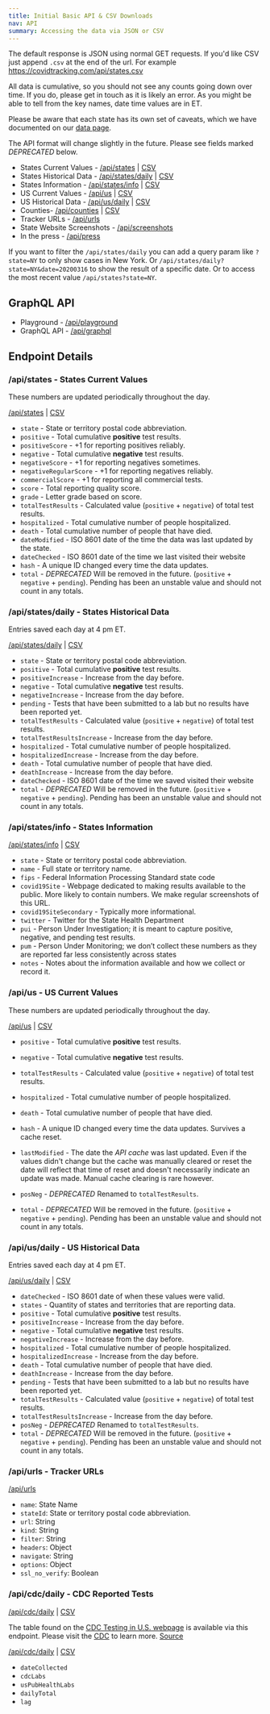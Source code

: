 ```yaml
---
title: Initial Basic API & CSV Downloads
nav: API
summary: Accessing the data via JSON or CSV
---
```


The default response is JSON using normal GET requests. If you'd like CSV just append `.csv` at the end of the url. For example https://covidtracking.com/api/states.csv

All data is cumulative, so you should not see any counts going down over time. If you do, please get in touch as it is likely an error. As you might be able to tell from the key names, date time values are in ET.

Please be aware that each state has its own set of caveats, which we have documented on our [data page](/data/).

The API format will change slightly in the future. Please see fields marked _DEPRECATED_ below.

* States Current Values - [/api/states](/api/states) | [CSV](/api/states.csv)
* States Historical Data - [/api/states/daily](/api/states/daily) | [CSV](http://covidtracking.com/api/states/daily.csv)
* States Information - [/api/states/info](/api/states/info) | [CSV](/api/states/info.csv)
* US Current Values - [/api/us](http://covidtracking.com/api/us) | [CSV](/api/us.csv)
* US Historical Data - [/api/us/daily](/api/us/daily) | [CSV](/api/us/daily.csv)
* Counties- [/api/counties](/api/counties) | [CSV](/api/counties.csv)
* Tracker URLs - [/api/urls](/api/urls)
* State Website Screenshots - [/api/screenshots](/api/screenshots)
* In the press - [/api/press](/api/press)

If you want to filter the `/api/states/daily` you can add a query param like `?state=NY` to only show cases in New York. Or `/api/states/daily?state=NY&date=20200316` to show the result of a specific date. Or to access the most recent value `/api/states?state=NY`.

## GraphQL API

* Playground - [/api/playground](https://covidtracking.com/api/playground)
* GraphQL API - [/api/graphql](https://covidtracking.com/api/graphql)

## Endpoint Details

### /api/states - States Current Values

These numbers are updated periodically throughout the day.

[/api/states](http://covidtracking.com/api/states) | [CSV](/api/states.csv)

* `state` - State or territory postal code abbreviation.
* `positive` - Total cumulative **positive** test results.
* `positiveScore` - +1 for reporting positives reliably.
* `negative` - Total cumulative **negative** test results.
* `negativeScore` - +1 for reporting negatives sometimes.
* `negativeRegularScore` - +1 for reporting negatives reliably.
* `commercialScore` - +1 for reporting all commercial tests.
* `score` - Total reporting quality score.
* `grade` - Letter grade based on score.
* `totalTestResults` - Calculated value (`positive` + `negative`) of total test results.
* `hospitalized` - Total cumulative number of people hospitalized.
* `death` - Total cumulative number of people that have died.
* `dateModified` - ISO 8601 date of the time the data was last updated by the state.
* `dateChecked` - ISO 8601 date of the time we last visited their website
* `hash` - A unique ID changed every time the data updates.
* `total` - _DEPRECATED_ Will be removed in the future. (`positive` + `negative` + `pending`). Pending has been an unstable value and should not count in any totals.

### /api/states/daily - States Historical Data

Entries saved each day at 4 pm ET.

[/api/states/daily](http://covidtracking.com/api/states/daily) | [CSV](/api/states/daily.csv)

* `state` - State or territory postal code abbreviation.
* `positive` - Total cumulative **positive** test results.
* `positiveIncrease` - Increase from the day before.
* `negative` - Total cumulative **negative** test results.
* `negativeIncrease` - Increase from the day before.
* `pending` - Tests that have been submitted to a lab but no results have been reported yet.
* `totalTestResults` - Calculated value (`positive` + `negative`) of total test results.
* `totalTestResultsIncrease` - Increase from the day before.
* `hospitalized` - Total cumulative number of people hospitalized.
* `hospitalizedIncrease` - Increase from the day before.
* `death` - Total cumulative number of people that have died.
* `deathIncrease` - Increase from the day before.
* `dateChecked` - ISO 8601 date of the time we saved visited their website
* `total` - _DEPRECATED_ Will be removed in the future. (`positive` + `negative` + `pending`). Pending has been an unstable value and should not count in any totals.

### /api/states/info - States Information

[/api/states/info](/api/states/info) | [CSV](/api/states/info.csv)

* `state` - State or territory postal code abbreviation.
* `name` - Full state or territory name.
* `fips` - Federal Information Processing Standard state code
* `covid19Site` - Webpage dedicated to making results available to the public. More likely to contain numbers. We make regular screenshots of this URL.
* `covid19SiteSecondary` - Typically more informational.
* `twitter` - Twitter for the State Health Department
* `pui` - Person Under Investigation; it is meant to capture positive, negative, and pending test results.
* `pum` - Person Under Monitoring; we don’t collect these numbers as they are reported far less consistently across states
* `notes` - Notes about the information available and how we collect or record it.

### /api/us - US Current Values

These numbers are updated periodically throughout the day.

[/api/us](http://covidtracking.com/api/us) | [CSV](/api/us.csv)

* `positive` - Total cumulative **positive** test results.
* `negative` - Total cumulative **negative** test results.
* `totalTestResults` - Calculated value (`positive` + `negative`) of total test results.
* `hospitalized` - Total cumulative number of people hospitalized.
* `death` - Total cumulative number of people that have died.
* `hash` - A unique ID changed every time the data updates. Survives a cache reset.
* `lastModified` - The date the _API cache_ was last updated. Even if the values didn't change but the cache was manually cleared or reset the date will reflect that time of reset and doesn't necessarily indicate an update was made. Manual cache clearing is rare however.

* `posNeg` - _DEPRECATED_ Renamed to `totalTestResults`.
* `total` - _DEPRECATED_ Will be removed in the future. (`positive` + `negative` + `pending`). Pending has been an unstable value and should not count in any totals.

### /api/us/daily - US Historical Data

Entries saved each day at 4 pm ET.

[/api/us/daily](/api/us/daily) | [CSV](/api/us/daily.csv)

* `dateChecked` - ISO 8601 date of when these values were valid.
* `states` - Quantity of states and territories that are reporting data.
* `positive` - Total cumulative **positive** test results.
* `positiveIncrease` - Increase from the day before.
* `negative` - Total cumulative **negative** test results.
* `negativeIncrease` - Increase from the day before.
* `hospitalized` - Total cumulative number of people hospitalized.
* `hospitalizedIncrease` - Increase from the day before.
* `death` - Total cumulative number of people that have died.
* `deathIncrease` - Increase from the day before.
* `pending` - Tests that have been submitted to a lab but no results have been reported yet.
* `totalTestResults` - Calculated value (`positive` + `negative`) of total test results.
* `totalTestResultsIncrease` - Increase from the day before.
* `posNeg` - _DEPRECATED_ Renamed to `totalTestResults`.
* `total` - _DEPRECATED_ Will be removed in the future. (`positive` + `negative` + `pending`). Pending has been an unstable value and should not count in any totals.

### /api/urls - Tracker URLs

[/api/urls](/api/urls)

* `name`: State Name
* `stateId`: State or territory postal code abbreviation.
* `url`: String
* `kind`: String
* `filter`: String
* `headers`: Object
* `navigate`: String
* `options`: Object
* `ssl_no_verify`: Boolean

### /api/cdc/daily - CDC Reported Tests

[/api/cdc/daily](/api/cdc/daily) | [CSV](/api/cdc/daily.csv)

The table found on the [CDC Testing in U.S. webpage](https://www.cdc.gov/coronavirus/2019-ncov/cases-updates/testing-in-us.html) is available via this endpoint. Please visit the [CDC](https://www.cdc.gov/coronavirus/2019-ncov/cases-updates/testing-in-us.html) to learn more. [Source](https://docs.google.com/spreadsheets/d/16gBHQ7dCJK1psqEMasmLKiFlzoNKcfNujVpmHLHldSY/edit#gid=0)

[/api/cdc/daily](http://covidtracking.com/api/cdc/daily) | [CSV](/api/api/cdc/daily.csv)

* `dateCollected`
* `cdcLabs`
* `usPubHealthLabs`
* `dailyTotal`
* `lag`
